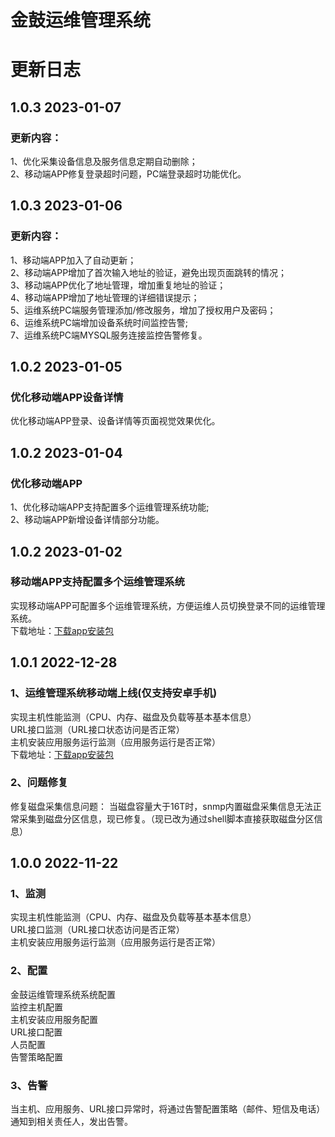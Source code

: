 # 金鼓运维管理系统

# 更新日志
## 1.0.3 2023-01-07
### 更新内容：
1、优化采集设备信息及服务信息定期自动删除；<br>
2、移动端APP修复登录超时问题，PC端登录超时功能优化。<br>

## 1.0.3 2023-01-06
### 更新内容：
1、移动端APP加入了自动更新；<br>
2、移动端APP增加了首次输入地址的验证，避免出现页面跳转的情况；<br>
3、移动端APP优化了地址管理，增加重复地址的验证；<br>
4、移动端APP增加了地址管理的详细错误提示；<br>
5、运维系统PC端服务管理添加/修改服务，增加了授权用户及密码；<br>
6、运维系统PC端增加设备系统时间监控告警;<br> 
7、运维系统PC端MYSQL服务连接监控告警修复。<br>
## 1.0.2 2023-01-05
### 优化移动端APP设备详情
优化移动端APP登录、设备详情等页面视觉效果优化。<br>

## 1.0.2 2023-01-04
### 优化移动端APP
1、优化移动端APP支持配置多个运维管理系统功能;<br>
2、移动端APP新增设备详情部分功能。<br>

## 1.0.2 2023-01-02
### 移动端APP支持配置多个运维管理系统
实现移动端APP可配置多个运维管理系统，方便运维人员切换登录不同的运维管理系统。<br>
下载地址：[下载app安装包](https://gitee.com/jinguc/eoms/releases/download/v1.0.2/v1.0.1.apk)<br>

## 1.0.1 2022-12-28
### 1、运维管理系统移动端上线(仅支持安卓手机)
实现主机性能监测（CPU、内存、磁盘及负载等基本基本信息）<br>
URL接口监测（URL接口状态访问是否正常）<br>
主机安装应用服务运行监测（应用服务运行是否正常）<br>
下载地址：[下载app安装包](https://gitee.com/jinguc/eoms/releases/download/v1.0.1/v1.0.0.apk)<br>

### 2、问题修复
修复磁盘采集信息问题：
当磁盘容量大于16T时，snmp内置磁盘采集信息无法正常采集到磁盘分区信息，现已修复。（现已改为通过shell脚本直接获取磁盘分区信息）


## 1.0.0 2022-11-22
### 1、监测
实现主机性能监测（CPU、内存、磁盘及负载等基本基本信息）<br>
URL接口监测（URL接口状态访问是否正常）<br>
主机安装应用服务运行监测（应用服务运行是否正常）<br>
### 2、配置
金鼓运维管理系统系统配置<br>
监控主机配置<br>
主机安装应用服务配置<br>
URL接口配置<br>
人员配置<br>
告警策略配置<br>

### 3、告警
当主机、应用服务、URL接口异常时，将通过告警配置策略（邮件、短信及电话）通知到相关责任人，发出告警。
